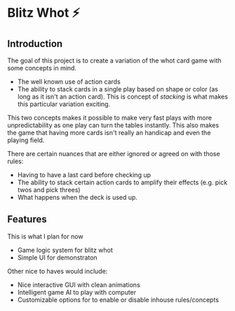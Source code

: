 # Blitz Whot :zap:
## Introduction
The goal of this project is to create a variation of the whot card game with some concepts in mind.
* The well known use of action cards
* The ability to stack cards in a single play based on shape or color (as long as it isn't an action card). This is concept of _stacking_ is what makes this particular variation exciting.

This two concepts makes it possible to make very fast plays with more unpredictability as one play can turn the tables instantly. This also makes the game that having more cards isn't really an handicap and even the playing field.

There are certain nuances that are either ignored or agreed on with those rules:
* Having to have a last card before checking up
* The ability to stack certain action cards to amplify their effects (e.g. pick twos and pick threes)
* What happens when the deck is used up.

## Features
This is what I plan for now
* Game logic system for blitz whot
* Simple UI for demonstraton

Other nice to haves would include:
* Nice interactive GUI with clean animations
* Intelligent game AI to play with computer
* Customizable options for to enable or disable inhouse rules/concepts
